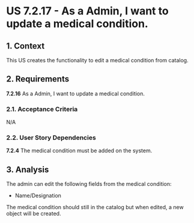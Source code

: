 # US 7.2.17 - As a Admin, I want to update a medical condition.

## 1. Context

This US creates the functionality to edit a medical condition from catalog.

## 2. Requirements

**7.2.16** As a Admin, I want to update a medical condition.

### 2.1. Acceptance Criteria

N/A

### 2.2. User Story Dependencies

**7.2.4** The medical condition must be added on the system.

## 3. Analysis

The admin can edit the following fields from the medical condition:
- Name/Designation

The medical condition should still in the catalog but when edited, a new object will be created.